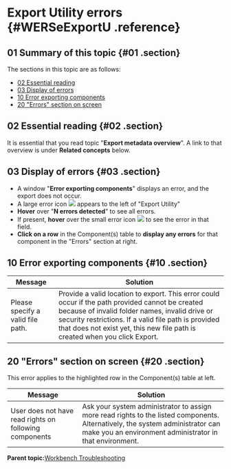 # Export Utility errors {#WERSeExportU .reference}

## 01 Summary of this topic {#01 .section}

The sections in this topic are as follows:

-   [02 Essential reading](WERSeExportU.md#02)
-   [03 Display of errors](WERSeExportU.md#03)
-   [10 Error exporting components](WERSeExportU.md#10)
-   [20 "Errors" section on screen](WERSeExportU.md#20)

## 02 Essential reading {#02 .section}

It is essential that you read topic "**Export metadata overview**". A link to that overview is under **Related concepts** below.

## 03 Display of errors {#03 .section}

-   A window "**Error exporting components**" displays an error, and the export does not occur.
-   A large error icon ![](images/Icon_Error_Large_01.gif) appears to the left of "Export Utility"
-   **Hover** over "**N errors detected**" to see all errors.
-   If present, **hover** over the small error icon ![](images/Icon_Error_Field_01.gif) to see the error in that field.
-   **Click on a row** in the Component\(s\) table to **display any errors** for that component in the "Errors" section at right.

## 10 Error exporting components {#10 .section}

|Message|Solution|
|-------|--------|
|Please specify a valid file path.|Provide a valid location to export. This error could occur if the path provided cannot be created because of invalid folder names, invalid drive or security restrictions. If a valid file path is provided that does not exist yet, this new file path is created when you click Export.|

## 20 "Errors" section on screen {#20 .section}

This error applies to the highlighted row in the Component\(s\) table at left.

|Message|Solution|
|-------|--------|
|User does not have read rights on following components|Ask your system administrator to assign more read rights to the listed components. Alternatively, the system administrator can make you an environment administrator in that environment.|

**Parent topic:**[Workbench Troubleshooting](../html/AAR950WETr.md)

